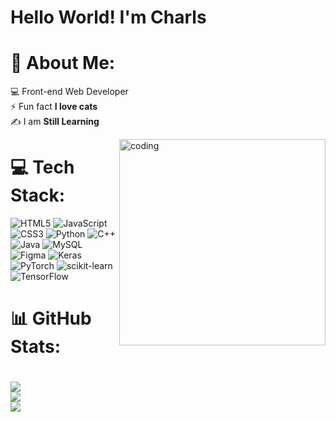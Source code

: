 
# Hello World! I'm Charls
# 💫 About Me:
💻 Front-end Web Developer <br/>
 ⚡ Fun fact **I love cats** <br/>
 ✍️ I am **Still Learning**

<img align="right" alt="coding" width="330" src="https://theprintedcat.com/wp-content/uploads/2021/08/keyboard-cat-transp2.gif">


# 💻 Tech Stack:
![HTML5](https://img.shields.io/badge/html5-%23E34F26.svg?style=for-the-badge&logo=html5&logoColor=white) ![JavaScript](https://img.shields.io/badge/javascript-%23323330.svg?style=for-the-badge&logo=javascript&logoColor=%23F7DF1E) ![CSS3](https://img.shields.io/badge/css3-%231572B6.svg?style=for-the-badge&logo=css3&logoColor=white) ![Python](https://img.shields.io/badge/python-3670A0?style=for-the-badge&logo=python&logoColor=ffdd54) ![C++](https://img.shields.io/badge/c++-%2300599C.svg?style=for-the-badge&logo=c%2B%2B&logoColor=white) ![Java](https://img.shields.io/badge/java-%23ED8B00.svg?style=for-the-badge&logo=openjdk&logoColor=white) ![MySQL](https://img.shields.io/badge/mysql-%2300000f.svg?style=for-the-badge&logo=mysql&logoColor=white) ![Figma](https://img.shields.io/badge/figma-%23F24E1E.svg?style=for-the-badge&logo=figma&logoColor=white) ![Keras](https://img.shields.io/badge/Keras-%23D00000.svg?style=for-the-badge&logo=Keras&logoColor=white) ![PyTorch](https://img.shields.io/badge/PyTorch-%23EE4C2C.svg?style=for-the-badge&logo=PyTorch&logoColor=white) ![scikit-learn](https://img.shields.io/badge/scikit--learn-%23F7931E.svg?style=for-the-badge&logo=scikit-learn&logoColor=white) ![TensorFlow](https://img.shields.io/badge/TensorFlow-%23FF6F00.svg?style=for-the-badge&logo=TensorFlow&logoColor=white)
# 📊 GitHub Stats:
<h1 align="left">

![](https://github-readme-stats.vercel.app/api/top-langs/?username=charlsjon&theme=prussian&hide_border=false&include_all_commits=false&count_private=false&layout=compact)<br/>
![](https://github-readme-stats.vercel.app/api?username=charlsjon&theme=prussian&hide_border=false&include_all_commits=false&count_private=false)<br/>
![](https://github-readme-streak-stats.herokuapp.com/?user=charlsjon&theme=prussian&hide_border=false)

  
</h1>


  


